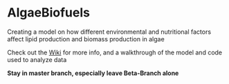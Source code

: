 # AlgaeBiofuels
Creating a model on how different environmental and nutritional factors affect lipid production and biomass production in algae

Check out the [Wiki](https://github.com/aabansal/AlgaeBiofuels/wiki) for more info, and a walkthrough of the model and code used to analyze data

**Stay in master branch, especially leave Beta-Branch alone**
